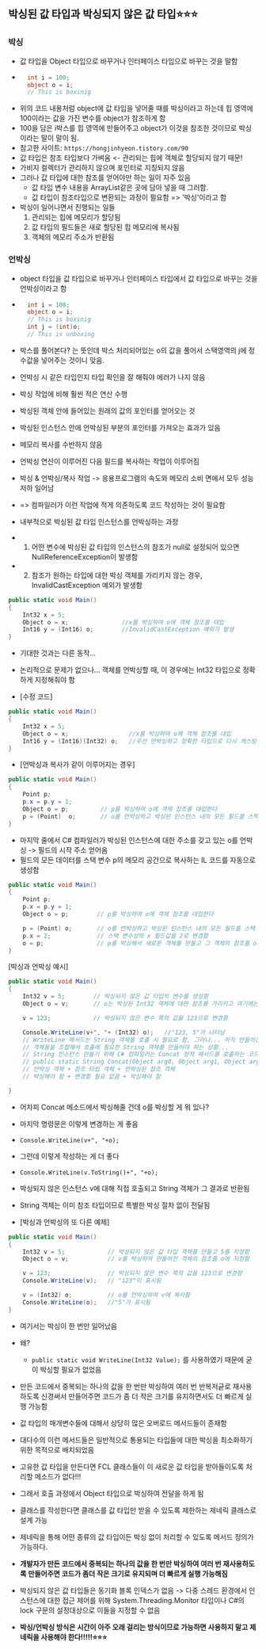 ## 박싱된 값 타입과 박싱되지 않은 값 타입⭐⭐⭐
### 박싱
- 값 타입을 Object 타입으로 바꾸거나 인터페이스 타입으로 바꾸는 것을 말함
- ```C#
    int i = 100;
    object o = i;
    // This is boxinig
  ```
- 위의 코드 내용처럼 object에 값 타입을 넣어줄 때를 박싱이라고 하는데 힙 영역에 100이라는 값을 가진 변수를 object가 참조하게 함
- 100을 담은 i박스를 힙 영역에 만들어주고 object가 이것을 참조한 것이므로 박싱이라는 말이 말이 됨.
- 참고한 사이트: `https://hongjinhyeon.tistory.com/90`
- 값 타입은 참조 타입보다 가벼움 <- 관리되는 힙에 객체로 할당되지 않기 때문!
- 가비지 컬렉터가 관리하지 않으며 포인터로 지칭되지 않음
- 그러나 값 타입에 대한 참조를 얻어야만 하는 일이 자주 있음
  - 값 타입 변수 내용을 ArrayList같은 곳에 담아 넣을 때 그러함.
  - 값 타입이 참조타입으로 변환되는 과정이 필요함 => '박싱'이라고 함
- 박싱이 일어나면서 진행되는 일들
  1. 관리되는 힙에 메모리가 할당됨
  2. 값 타입의 필드들은 새로 할당된 힙 메모리에 복사됨
  3. 객체의 메모리 주소가 반환됨

### 언박싱
  - object 타입을 값 타입으로 바꾸거나 인터페이스 타입에서 값 타입으로 바꾸는 것을 언박싱이라고 함
  - ```C#
      int i = 100;
      object o = i;
      // This is boxinig
      int j = (int)o;
      // This is unboxing
    ```
  - 박스를 풀어본다? 는 뜻인데 박스 처리되어있는 o의 값을 풀어서 스택영역의 j에 정수값을 넣어주는 것이니 맞음.
  - 언박싱 시 같은 타입인지 타입 확인을 잘 해줘야 에러가 나지 않음
  - 박싱 작업에 비해 훨씬 적은 연산 수행
  - 박싱된 객체 안에 들어있는 원래의 값의 포인터를 얻어오는 것
  - 박싱된 인스턴스 안에 언박싱된 부분의 포인터를 가져오는 효과가 있음
  - 메모리 복사를 수반하지 않음
  - 언박싱 연산이 이루어진 다음 필드를 복사하는 작업이 이루어짐

- 박싱 & 언박싱/복사 작업 -> 응용프로그램의 속도와 메모리 소비 면에서 모두 성능 저하 일어남
- => 컴파일러가 이런 작업에 적게 의존하도록 코드 작성하는 것이 필요함

- 내부적으로 박싱된 값 타입 인스턴스를 언박싱하는 과정
- 1. 어떤 변수에 박싱된 값 타입의 인스턴스의 참조가 null로 설정되어 있으면 NullReferenceException이 발생함
- 2. 참조가 원하는 타입에 대한 박싱 객체를 가리키지 않는 경우, InvalidCastException 예외가 발생함

```C#
public static void Main()
{
    Int32 x = 5;
    Object o = x;               //x를 박싱하여 o에 객체 참조를 대입
    Int16 y = (Int16) o;        //InvalidCastException 예외가 발생
}
```
- 기대한 것과는 다른 동작...
- 논리적으로 문제가 없으나... 객체를 언박싱할 때, 이 경우에는 Int32 타입으로 정확하게 지정해줘야 함

- [수정 코드]
```C#
public static void Main()
{
    Int32 x = 5;
    Object o = x;                 //x를 박싱하여 o에 객체 참조를 대입
    Int16 y = (Int16)(Int32) o;   //우선 언박싱하고 정확한 타입으로 다시 캐스팅
}
```

- [언박싱과 복사가 같이 이루어지는 경우]
```C#
public static void Main()
{
    Point p;
    p.x = p.y = 1;
    Object o = p;         // p를 박싱하여 o에 객체 참조를 대입한다
    p = (Point)  o;       // o를 언박싱하고 박싱된 인스턴스 내의 모든 필드를 스택 변수상으로 복사해 넣음
}
```
- 마지막 줄에서 C# 컴파일러가 박싱된 인스턴스에 대한 주소를 갖고 있는 o를 언박싱 -> 필드의 시작 주소 얻어옴
- 필드의 모든 데이터를 스택 변수 p의 메모리 공간으로 복사하는 IL 코드를 자동으로 생성함

```C#
public static void Main()
{
    Point p;
    p.x = p.y = 1;
    Object o = p;        // p를 박싱하여 o에 객체 참조를 대입한다

    p = (Point) o;       // o를 언박싱하고 박싱된 인스턴스 내의 모든 필드를 스택 변수상으로 복사해 넣음
    p.x = 2;             // 스택 변수상의 x 필드값을 2로 변경함
    o = p;               // p를 박싱해서 새로운 객체를 만들고 그 객체의 참조를 o에 대입함
}
```

[박싱과 언박싱 예시]
```C#
public static void Main()
{
    Int32 v = 5;        // 박싱되지 않은 값 타입의 변수를 생성함
    Object o = v;       // o는 박싱된 Int32 객체에 대한 참조를 가리키고 여기에는 숫자 5가 들어감

    v = 123;            // 박싱되지 않은 변수 쪽의 값을 123으로 변경함

    Console.WriteLine(v+", "+ (Int32) o);   //"123, 5"가 나타남
    // WriteLine 메서드는 String 객체를 호출 시 필요로 함, 그러나... 아직 만들어진 게 없다
    // 객체들을 조합해서 호출에 필요한 String 객체를 만들어야 하는 상황...
    // String 인스턴스 만들기 위해 C# 컴파일러는 Concat 정적 메서드를 호출하는 코드를 만든다..
    // public static String Concat(Object arg0, Object arg1, Object arg2);
    // 언박싱 객체 + 참조 타입 객체 + 언박싱된 참조 객체
    // 박싱해야 함 + 변경할 필요 없음 + 박싱해야 함

}
```
- 어차피 Concat 메소드에서 박싱해줄 건데 o를 박싱할 게 뭐 있나?
- 마지막 명령문은 이렇게 변경하는 게 좋음
- `Console.WriteLine(v+", "+o);`
- 그런데 이렇게 작성하는 게 더 좋다
- `Console.WriteLine(v.ToString()+", "+o);`
- 박싱되지 않은 인스턴스 v에 대해 직접 호출되고 String 객체가 그 결과로 반환됨
- String 객체는 이미 참조 타입이므로 특별한 박싱 절차 없이 전달됨

- [박싱과 언박싱의 또 다른 예제]
```C#
public static void Main()
{
    Int32 v = 5;            // 박싱되지 않은 값 타입 객체를 만들고 5를 지정함
    Object o = v;           // v를 박싱하여 만들어진 객체의 참조를 o에 지정함

    v = 123;                // 박싱되지 않은 변수 쪽의 값을 123으로 변경함
    Console.WriteLine(v);   // "123"이 표시됨

    v = (Int32) o;          // o를 언박싱하여 v에 복사함
    Console.WriteLine(o);   //"5"가 표시됨
}
```
- 여기서는 박싱이 한 번만 일어났음
- 왜?
  - `public static void WriteLine(Int32 Value);` 를 사용하였기 때문에 굳이 박싱할 필요가 없었음

- 만든 코드에서 중복되는 하나의 값을 한 번만 박싱하여 여러 번 반복저긑로 재사용하도록 신경써서 만들어주면 코드가 좀 더 작은 크기를 유지하면서도 더 빠르게 실행 가능함

- 값 타입의 매개변수들에 대해서 상당히 많은 오버로드 메서드들이 존재함
- 대다수의 이런 메서드들은 일반적으로 통용되는 타입들에 대한 박싱을 최소화하기 위한 목적으로 배치되었음

- 고유한 값 타입을 만든다면 FCL 클래스들이 이 새로운 값 타입을 받아들이도록 처리할 메소드가 없다!!!
- 그래서 호출 과정에서 Object 타입으로 박싱하여 전달을 하게 됨
- 클래스를 작성한다면 클래스를 값 타입만 받을 수 있도록 제한하는 제네릭 클래스로 설계 가능
- 제네릭을 통해 어떤 종류의 값 타입이든 박싱 없이 처리할 수 있도록 메서드 정의가 가능하다.

- **개발자가 만든 코드에서 중복되는 하나의 값을 한 번만 박싱하여 여러 번 재사용하도록 만들어주면 코드가 좀더 작은 크기로 유지되며 더 빠르게 실행 가능해짐**

- 박싱되지 않은 값 타입들은 동기화 블록 인덱스가 없음 -> 다중 스레드 환경에서 인스턴스에 대한 접근 제어를 위해 System.Threading.Monitor 타입이나 C#의 lock 구문의 설정대상으로 이들을 지정할 수 없음
- **박싱/언박싱 방식은 시간이 아주 오래 걸리는 방식이므로 가능하면 사용하지 말고 제네릭을 사용해야 한다!!!!!⭐⭐⭐**
